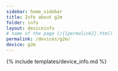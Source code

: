 ```yaml
---
sidebar: home_sidebar
title: Info about g2m
folder: info
layout: deviceinfo
# name of the page (/{{permalink}}.html)
permalink: /devices/g2m/
device: g2m
---
```

{% include templates/device_info.md %}
